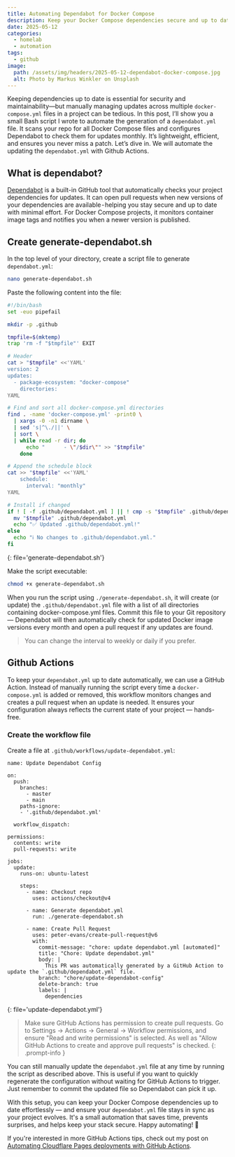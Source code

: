 ```yaml
---
title: Automating Dependabot for Docker Compose
description: Keep your Docker Compose dependencies secure and up to date by automating Dependabot configuration with a simple Bash script and GitHub Actions.
date: 2025-05-12
categories:
  - homelab
  - automation
tags:
  - github
image:
  path: /assets/img/headers/2025-05-12-dependabot-docker-compose.jpg
  alt: Photo by Markus Winkler on Unsplash
---
```


Keeping dependencies up to date is essential for security and maintainability—but manually managing updates across multiple `docker-compose.yml` files in a project can be tedious. In this post, I’ll show you a small Bash script I wrote to automate the generation of a `dependabot.yml` file. It scans your repo for all Docker Compose files and configures Dependabot to check them for updates monthly. It’s lightweight, efficient, and ensures you never miss a patch. Let’s dive in. We will automate the updating the `dependabot.yml` with Github Actions.

## What is dependabot?
[Dependabot](https://docs.github.com/en/code-security/dependabot/dependabot-version-updates) is a built-in GitHub tool that automatically checks your project dependencies for updates. It can open pull requests when new versions of your dependencies are available - helping you stay secure and up to date with minimal effort. For Docker Compose projects, it monitors container image tags and notifies you when a newer version is published.

## Create generate-dependabot.sh

In the top level of your directory, create a script file to generate `dependabot.yml`:

```bash
nano generate-dependabot.sh
```

Paste the following content into the file:

```bash
#!/bin/bash
set -euo pipefail

mkdir -p .github

tmpfile=$(mktemp)
trap 'rm -f "$tmpfile"' EXIT

# Header
cat > "$tmpfile" <<'YAML'
version: 2
updates:
  - package-ecosystem: "docker-compose"
    directories:
YAML

# Find and sort all docker-compose.yml directories
find . -name 'docker-compose.yml' -print0 \
  | xargs -0 -n1 dirname \
  | sed 's|^\./||' \
  | sort \
  | while read -r dir; do
      echo "      - \"/$dir\"" >> "$tmpfile"
    done

# Append the schedule block
cat >> "$tmpfile" <<'YAML'
    schedule:
      interval: "monthly"
YAML

# Install if changed
if ! [ -f .github/dependabot.yml ] || ! cmp -s "$tmpfile" .github/dependabot.yml; then
  mv "$tmpfile" .github/dependabot.yml
  echo "✅ Updated .github/dependabot.yml!"
else
  echo "ℹ️ No changes to .github/dependabot.yml."
fi
```
{: file='generate-dependabot.sh'}

Make the script executable:

```bash
chmod +x generate-dependabot.sh
```

When you run the script using `./generate-dependabot.sh`, it will create (or update) the `.github/dependabot.yml` file with a list of all directories containing docker-compose.yml files. Commit this file to your Git repository — Dependabot will then automatically check for updated Docker image versions every month and open a pull request if any updates are found.

> You can change the interval to weekly or daily if you prefer.

## Github Actions

To keep your `dependabot.yml` up to date automatically, we can use a GitHub Action. Instead of manually running the script every time a `docker-compose.yml` is added or removed, this workflow monitors changes and creates a pull request when an update is needed. It ensures your configuration always reflects the current state of your project — hands-free.


### Create the workflow file
Create a file at `.github/workflows/update-dependabot.yml`:

```shell
name: Update Dependabot Config

on:
  push:
    branches:
      - master
      - main
    paths-ignore:
    - '.github/dependabot.yml'

  workflow_dispatch:

permissions:
  contents: write
  pull-requests: write

jobs:
  update:
    runs-on: ubuntu-latest

    steps:
      - name: Checkout repo
        uses: actions/checkout@v4

      - name: Generate dependabot.yml
        run: ./generate-dependabot.sh

      - name: Create Pull Request
        uses: peter-evans/create-pull-request@v6
        with:
          commit-message: "chore: update dependabot.yml [automated]"
          title: "Chore: Update dependabot.yml"
          body: |
            This PR was automatically generated by a GitHub Action to update the `.github/dependabot.yml` file.
          branch: "chore/update-dependabot-config"
          delete-branch: true
          labels: |
            dependencies
```
{: file='update-dependabot.yml'}

> Make sure GitHub Actions has permission to create pull requests.
Go to Settings → Actions → General → Workflow permissions, and ensure "Read and write permissions" is selected.
As well as "Allow GitHub Actions to create and approve pull requests" is checked.
{: .prompt-info }

You can still manually update the `dependabot.yml` file at any time by running the script as described above. This is useful if you want to quickly regenerate the configuration without waiting for GitHub Actions to trigger. Just remember to commit the updated file so Dependabot can pick it up.

With this setup, you can keep your Docker Compose dependencies up to date effortlessly — and ensure your `dependabot.yml` file stays in sync as your project evolves. It's a small automation that saves time, prevents surprises, and helps keep your stack secure. Happy automating! 🚀

If you're interested in more GitHub Actions tips, check out my post on [Automating Cloudflare Pages deployments with GitHub Actions](https://svenvg93.github.io/posts/github-actions-cloudflare-pages/).
